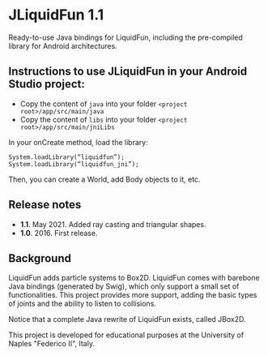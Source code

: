 JLiquidFun 1.1
==============

Ready-to-use Java bindings for LiquidFun, including the pre-compiled library for Android architectures.

Instructions to use JLiquidFun in your Android Studio project:
------------

- Copy the content of `java` into your folder `<project root>/app/src/main/java`
- Copy the content of `libs` into your folder `<project root>/app/src/main/jniLibs`

In your onCreate method, load the library:

    System.loadLibrary(“liquidfun”);
    System.loadLibrary(“liquidfun_jni”);

Then, you can create a World, add Body objects to it, etc.

Release notes
-------------
- **1.1**. May 2021. Added ray casting and triangular shapes.
- **1.0**. 2016. First release.

Background
----------
LiquidFun adds particle systems to Box2D.
LiquidFun comes with barebone Java bindings (generated by Swig), which only support a small set of functionalities.
This project provides more support, adding the basic types of joints and the ability to listen to collisions.

Notice that a complete Java rewrite of LiquidFun exists, called JBox2D.

This project is developed for educational purposes at the University of Naples "Federico II", Italy.
